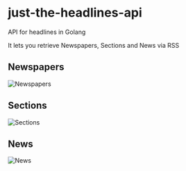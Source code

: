# just-the-headlines-api

API for headlines in Golang

It lets you retrieve Newspapers, Sections and News via RSS

## Newspapers
![Newspapers](https://github.com/ezeoleaf/just-the-headlines-api/blob/master/images/newspapers.png)

## Sections
![Sections](https://github.com/ezeoleaf/just-the-headlines-api/blob/master/images/sections.png)

## News
![News](https://github.com/ezeoleaf/just-the-headlines-api/blob/master/images/news.png)
